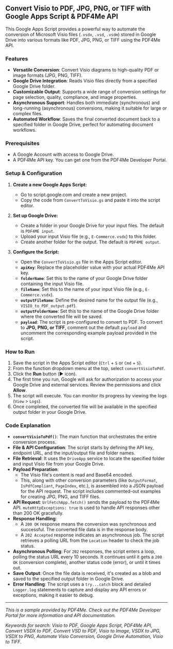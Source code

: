 ## Convert Visio to PDF, JPG, PNG, or TIFF with Google Apps Script & PDF4Me API

This Google Apps Script provides a powerful way to automate the conversion of Microsoft Visio files (`.vsdx`, `.vsd`, `.vsdm`) stored in Google Drive into various formats like PDF, JPG, PNG, or TIFF using the PDF4Me API.

### Features

*   **Versatile Conversion**: Convert Visio diagrams to high-quality PDF or image formats (JPG, PNG, TIFF).
*   **Google Drive Integration**: Reads Visio files directly from a specified Google Drive folder.
*   **Customizable Output**: Supports a wide range of conversion settings for page selection, quality, compliance, and image properties.
*   **Asynchronous Support**: Handles both immediate (synchronous) and long-running (asynchronous) conversions, making it suitable for large or complex files.
*   **Automated Workflow**: Saves the final converted document back to a specified folder in Google Drive, perfect for automating document workflows.

### Prerequisites

*   A Google Account with access to Google Drive.
*   A PDF4Me API key. You can get one from the PDF4Me Developer Portal.

### Setup & Configuration

1.  **Create a new Google Apps Script:**
    *   Go to script.google.com and create a new project.
    *   Copy the code from `ConvertToVisio.gs` and paste it into the script editor.

2.  **Set up Google Drive:**
    *   Create a folder in your Google Drive for your input files. The default is `PDF4ME input`.
    *   Upload your input Visio file (e.g., `E-Commerce.vsdx`) to this folder.
    *   Create another folder for the output. The default is `PDF4ME output`.

3.  **Configure the Script:**
    *   Open the `ConvertToVisio.gs` file in the Apps Script editor.
    *   **`apiKey`**: Replace the placeholder value with your actual PDF4Me API key.
    *   **`folderName`**: Set this to the name of your Google Drive folder containing the input Visio file.
    *   **`fileName`**: Set this to the name of your input Visio file (e.g., `E-Commerce.vsdx`).
    *   **`outputFileName`**: Define the desired name for the output file (e.g., `VISIO_to_PDF_output.pdf`).
    *   **`outputFolderName`**: Set this to the name of the Google Drive folder where the converted file will be saved.
    *   **`payload`**: The script is pre-configured to convert to PDF. To convert to **JPG, PNG, or TIFF**, comment out the default `payload` and uncomment the corresponding example payload provided in the script.

### How to Run

1.  Save the script in the Apps Script editor (`Ctrl` + `S` or `Cmd` + `S`).
2.  From the function dropdown menu at the top, select `convertVisioToPdf`.
3.  Click the **Run** button (▶️ icon).
4.  The first time you run, Google will ask for authorization to access your Google Drive and external services. Review the permissions and click **Allow**.
5.  The script will execute. You can monitor its progress by viewing the logs (`View` > `Logs`).
6.  Once completed, the converted file will be available in the specified output folder in your Google Drive.

### Code Explanation

*   **`convertVisioToPdf()`**: The main function that orchestrates the entire conversion process.
*   **File & API Configuration**: The script starts by defining the API key, endpoint URL, and the input/output file and folder names.
*   **File Retrieval**: It uses the `DriveApp` service to locate the specified folder and input Visio file from your Google Drive.
*   **Payload Preparation**:
    *   The Visio file's content is read and Base64 encoded.
    *   This, along with other conversion parameters (like `OutputFormat`, `IsPdfCompliant`, `PageIndex`, etc.), is assembled into a JSON payload for the API request. The script includes commented-out examples for creating JPG, PNG, and TIFF files.
*   **API Request**: `UrlFetchApp.fetch()` sends the payload to the PDF4Me API. `muteHttpExceptions: true` is used to handle API responses other than 200 OK gracefully.
*   **Response Handling**:
    *   A `200 OK` response means the conversion was synchronous and successful. The converted file data is in the response body.
    *   A `202 Accepted` response indicates an asynchronous job. The script retrieves a polling URL from the `Location` header to check the job status.
*   **Asynchronous Polling**: For `202` responses, the script enters a loop, polling the status URL every 10 seconds. It continues until it gets a `200 OK` (conversion complete), another status code (error), or until it times out.
*   **Save Output**: Once the file data is received, it's created as a blob and saved to the specified output folder in Google Drive.
*   **Error Handling**: The script uses a `try...catch` block and detailed `Logger.log` statements to capture and display any API errors or exceptions, making it easier to debug.

---

*This is a sample provided by PDF4Me. Check out the PDF4Me Developer Portal for more information and API documentation.*

*Keywords for search: Visio to PDF, Google Apps Script, PDF4Me API, Convert VSDX to PDF, Convert VSD to PDF, Visio to Image, VSDX to JPG, VSDX to PNG, Automate Visio Conversion, Google Drive Automation, Visio to TIFF.*
